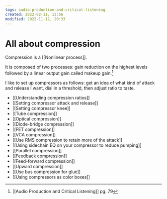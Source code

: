 ```yaml
---
tags: audio-production-and-critical-listening 
created: 2022-02-11, 13:56
modified: 2022-11-12, 20:33
---
```


# All about compression
Compression is a [[Nonlinear process]].

It is composed of two processes: gain reduction on the highest levels followed by a linear output gain called makeup gain.[^1]

I like to set up compressors as follows: get an idea of what kind of attack and release I want, dial in a threshold, then adjust ratio to taste.

- [[Understanding compression ratios]]
- [[Setting compressor attack and release]]
- [[Setting compressor knee]]
- [[Tube compression]]
- [[Optical compression]]
- [[Diode-bridge compression]]
- [[FET compression]]
- [[VCA compression]]
- [[Use RMS compression to retain more of the attack]]
- [[Using sidechain EQ on your compressor to reduce pumping]]
- [[Parallel compression]]
- [[Feedback compression]]
- [[Feed-forward compression]]
- [[Upward compression]]
- [[Use bus compression for glue]]
- [[Using compressors as color boxes]]

[^1]: [[Audio Production and Critical Listening]] pg. 79
